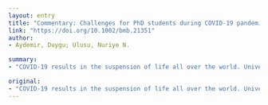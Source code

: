 ```yaml
---
layout: entry
title: "Commentary: Challenges for PhD students during COVID-19 pandemic: Turning crisis into an opportunity"
link: "https://doi.org/10.1002/bmb.21351"
author:
- Aydemir, Duygu; Ulusu, Nuriye N.

summary:
- "COVID-19 results in the suspension of life all over the world. Universities suspended their academic activities except for online courses for undergrad and grad students. PhD students in both biochemistry and molecular biology fields must hold their experiments at the laboratories. Despite these extreme circumstances, the academic journey of a master's or PhD student should not be stopped. The crisis can turn this crisis into an opportunity for themselves, he says. He says the crisis can be a chance for themselves."

original:
- "COVID-19 results in the suspension of life all over the world. Universities suspended their academic activities except for online courses for undergrad and grad students. However, PhD students in both biochemistry and molecular biology fields must hold their experiments at the laboratories. Even under these extreme circumstances, the academic journey of a master's or PhD student should not be stopped; on contrary, they need to use these times to improve their knowledge related to their fields. Therefore, they can turn this COVID-19 crisis into an opportunity for themselves."
---
```


